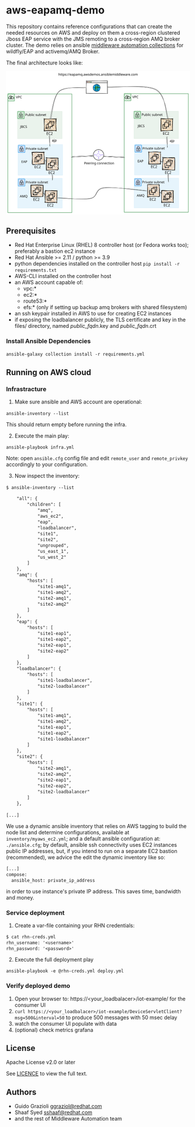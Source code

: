 # aws-eapamq-demo

This repository contains reference configurations that can create the needed resources on AWS and deploy on them a cross-region clustered Jboss EAP service with the JMS remoting to a cross-region AMQ broker cluster. The demo relies on ansible [middleware automation collections](https://ansible-middleware.github.io/) for wildfly/EAP and activemq/AMQ Broker.

The final architecture looks like:

![Architecture diagram](./scenario.svg)


## Prerequisites

* Red Hat Enterprise Linux (RHEL) 8 controller host (or Fedora works too); preferably a bastion ec2 instance
* Red Hat Ansible >= 2.11 / python >= 3.9
* python dependencies installed on the controller host `pip install -r requirements.txt`
* AWS-CLI installed on the controller host
* an AWS account capable of:
  * vpc:*
  * ec2:*
  * route53:*
  * efs:* (only if setting up backup amq brokers with shared filesystem)
* an ssh keypair installed in AWS to use for creating EC2 instances
* if exposing the loadbalancer publicly, the TLS certificate and key in the files/ directory, named _public_fqdn_.key and _public_fqdn_.crt


### Install Ansible Dependencies

`ansible-galaxy collection install -r requirements.yml`


## Running on AWS cloud

### Infrastracture

1. Make sure ansible and AWS account are operational:

`ansible-inventory --list`

This should return empty before running the infra.

2. Execute the main play:
```
ansible-playbook infra.yml
```
Note: open `ansible.cfg` config file and edit `remote_user` and `remote_privkey` accordingly to your configuration.

3. Now inspect the inventory:

`$ ansible-inventory --list`

```
    "all": {
        "children": [
            "amq",
            "aws_ec2",
            "eap",
            "loadbalancer",
            "site1",
            "site2",
            "ungrouped",
            "us_east_1",
            "us_west_2"
        ]
    },
    "amq": {
        "hosts": [
            "site1-amq1",
            "site1-amq2",
            "site2-amq1",
            "site2-amq2"
        ]
    },
    "eap": {
        "hosts": [
            "site1-eap1",
            "site1-eap2",
            "site2-eap1",
            "site2-eap2"
        ]
    },
    "loadbalancer": {
        "hosts": [
            "site1-loadbalancer",
            "site2-loadbalancer"
        ]
    },
    "site1": {
        "hosts": [
            "site1-amq1",
            "site1-amq2",
            "site1-eap1",
            "site1-eap2",
            "site1-loadbalancer"
        ]
    },
    "site2": {
        "hosts": [
            "site2-amq1",
            "site2-amq2",
            "site2-eap1",
            "site2-eap2",
            "site2-loadbalancer"
        ]
    },

[...]
```

We use a dynamic ansible inventory that relies on AWS tagging to build the node list and determine configurations, available at `inventory/myaws_ec2.yml`; and a default ansible configuration at: `./ansible.cfg`;
by default, ansible ssh connectivity uses EC2 instances public IP addresses, but, if you intend to run on a separate EC2 bastion (recommended), we advice the edit the dynamic inventory like so:

```
[...]
compose:
  ansible_host: private_ip_address
```

in order to use instance's private IP address. This saves time, bandwidth and money.


### Service deployment

1. Create a var-file containing your RHN credentials:
```
$ cat rhn-creds.yml
rhn_username: '<username>'
rhn_password: '<password>'
```

2. Execute the full deployment play

```
ansible-playbook -e @rhn-creds.yml deploy.yml
```

### Verify deployed demo

1) Open your browser to: https://<your_loadbalacer>/iot-example/ for the consumer UI
2) `curl https://<your_loadbalacer>/iot-example/DeviceServletClient?msg=500&interval=50` to produce 500 messages with 50 msec delay
3) watch the consumer UI populate with data
4) (optional) check metrics grafana 


## License

Apache License v2.0 or later

See [LICENCE](LICENSE) to view the full text.


## Authors


* Guido Grazioli <ggraziol@redhat.com>
* Shaaf Syed <sshaaf@redhat.com>
* and the rest of Middleware Automation team
